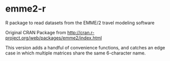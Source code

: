 emme2-r
=======

R package to read datasets from the EMME/2 travel modeling software

Original CRAN Package from
http://cran.r-project.org/web/packages/emme2/index.html

This version adds a handful of convenience functions, and catches an
edge case in which multiple matrices share the same 6-character name.
